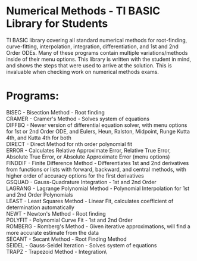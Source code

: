 # Numerical Methods - TI BASIC Library for Students
TI BASIC library covering all standard numerical methods for root-finding, curve-fitting, interpolation, integration, differentiation, and 1st and 2nd Order ODEs.  Many of these programs contain multiple variations/methods inside of their menu options.  This library is written with the student in mind, and shows the steps that were used to arrive at the solution.  This is invaluable when checking work on numerical methods exams.

# Programs:

BISEC - Bisection Method - Root finding\
CRAMER - Cramer's Method - Solves system of equations\
DIFFBQ - Newer version of differential equation solver, with menu options for 1st or 2nd Order ODE, and Eulers, Heun, Ralston, Midpoint,            Runge Kutta 4th, and Kutta 4th for both\
DIRECT - Direct Method for nth order polynomial fit\
ERROR - Calculates Relative Approximate Error, Relative True Error, Absolute True Error, or Absolute Approximate Error (menu options)\
FINDDIF - Finite Difference Method - Differentiates 1st and 2nd derivatives from functions or lists with forward, backward, and central            methods, with higher order of accuracy options for the first derivatives\
GSQUAD - Gauss-Quadrature Integration - 1st and 2nd Order\
LAGRANG - Lagrange Polynomial Method - Polynomial Interpolation for 1st and 2nd Order Polynomials\
LEAST - Least Squares Method - Linear Fit, calculates coefficient of determination automatically\
NEWT - Newton's Method - Root finding\
POLYFIT - Polynomial Curve Fit - 1st and 2nd Order\
ROMBERG - Romberg's Method - Given iterative approximations, will find a more accurate estimate from the data\
SECANT - Secant Method - Root Finding Method\
SEIDEL - Gauss-Seidel Iteration - Solves system of equations\
TRAPZ - Trapezoid Method - Integration\
